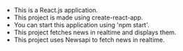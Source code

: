 <ul>
	<li>
		This is a React.js application.
	</li>
	<li>
		This project is made using create-react-app.
	</li>
	<li>
		You can start this application using 'npm start'. 
	</li>
	<li>
		This project fetches news in realtime and displays them.  
	</li>
	<li>
	This project uses Newsapi to fetch news in realtime.
	</li>
</ul>
